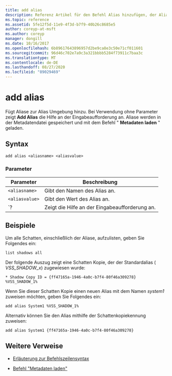 ```yaml
---
title: add alias
description: Referenz Artikel für den Befehl Alias hinzufügen, der Aliase zur Alias Umgebung hinzufügt.
ms.topic: reference
ms.assetid: 5fe12f5d-11e9-4f3d-b7f9-40b26c8685e5
author: coreyp-at-msft
ms.author: coreyp
manager: dongill
ms.date: 10/16/2017
ms.openlocfilehash: 6b89617643896957d2be9ca8e3c50e71cf011601
ms.sourcegitcommit: 96d46c702e7a9c3a321bbbb5284f73911c7baa3c
ms.translationtype: MT
ms.contentlocale: de-DE
ms.lasthandoff: 08/27/2020
ms.locfileid: "89029469"
---
```

# <a name="add-alias"></a>add alias

Fügt Aliase zur Alias Umgebung hinzu. Bei Verwendung ohne Parameter zeigt **Add Alias** die Hilfe an der Eingabeaufforderung an. Aliase werden in der Metadatendatei gespeichert und mit dem Befehl " **Metadaten laden** " geladen.

## <a name="syntax"></a>Syntax

```
add alias <aliasname> <aliasvalue>
```

### <a name="parameters"></a>Parameter

| Parameter | Beschreibung |
| --------- | ----------- |
| `<aliasname>` | Gibt den Namen des Alias an. |
| `<aliasvalue>` | Gibt den Wert des Alias an. |
| `? | Zeigt die Hilfe an der Eingabeaufforderung an. |

## <a name="examples"></a>Beispiele

Um alle Schatten, einschließlich der Aliase, aufzulisten, geben Sie Folgendes ein:

```
list shadows all
```

Der folgende Auszug zeigt eine Schatten Kopie, der der Standardalias ( *VSS_SHADOW_x*) zugewiesen wurde:

```
* Shadow Copy ID = {ff47165a-1946-4a0c-b7f4-80f46a309278}
%VSS_SHADOW_1%
```

Wenn Sie dieser Schatten Kopie einen neuen Alias mit dem Namen *system1* zuweisen möchten, geben Sie Folgendes ein:

```
add alias System1 %VSS_SHADOW_1%
```

Alternativ können Sie den Alias mithilfe der Schattenkopiekennung zuweisen:

```
add alias System1 {ff47165a-1946-4a0c-b7f4-80f46a309278}
```

## <a name="additional-references"></a>Weitere Verweise

- [Erläuterung zur Befehlszeilensyntax](command-line-syntax-key.md)

- [Befehl "Metadaten laden"](load-metadata.md)
